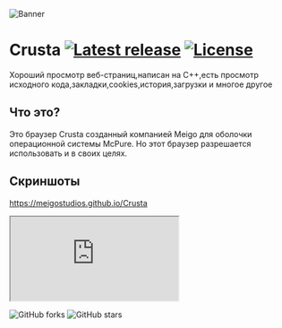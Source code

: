 ![Banner](https://meigostudios.github.io/Crusta/banner.png)
# Crusta [![Latest release](https://img.shields.io/github/release/meigostudios/Crusta.svg)](https://github.com/meigostudios/Crusta/releases/latest) [![License](https://img.shields.io/github/license/meigostudios/Crusta.svg)](https://github.com/meigostudios/Crusta/blob/master/LICENSE)
Хороший просмотр веб-страниц,написан на C++,есть просмотр исходного кода,закладки,cookies,история,загрузки и многое другое

## Что это?
Это браузер Crusta созданный компанией Meigo для оболочки операционной системы McPure. Но этот браузер разрешается использовать и в своих целях.

## Скриншоты
https://meigostudios.github.io/Crusta
<iframe src="https://meigostudios.github.io/Crusta"></iframe>

![GitHub forks](https://img.shields.io/github/forks/meigostudios/Crusta.svg?style=social&label=Fork) ![GitHub stars](https://img.shields.io/github/stars/meigostudios/Crusta.svg?style=social&label=Stars)
